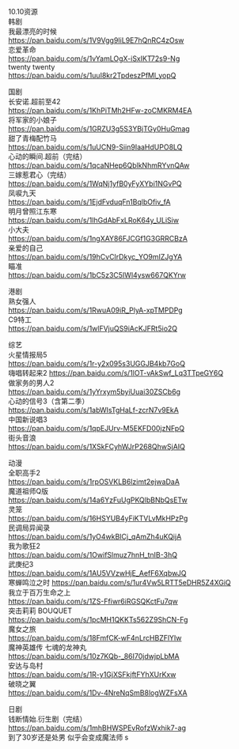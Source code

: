 10.10资源  
韩剧  
我最漂亮的时候  
https://pan.baidu.com/s/1V9Vgg9IiL9E7hQnRC4zOsw  
恋爱革命  
https://pan.baidu.com/s/1vYamLOgX-iSxIKT72s9-Ng  
twenty twenty  
https://pan.baidu.com/s/1uuI8kr2TpdeszPfMl_yopQ  

国剧  
长安诺.超前至42  
https://pan.baidu.com/s/1KhPiTMh2HFw-zoCMKRM4EA   
将军家的小娘子  
https://pan.baidu.com/s/1GRZU3g5S3YBjTGy0HuGmag   
甜了青梅配竹马  
https://pan.baidu.com/s/1uUCN9-Siin9IaaHdUPO8LQ   
心动的瞬间.超前（完结）  
https://pan.baidu.com/s/1qcaNHep6QblkNhmRYvnQAw   
三嫁惹君心（完结）  
https://pan.baidu.com/s/1WqNj1yfB0yFyXYbi1NGvPQ   
凤唳九天  
https://pan.baidu.com/s/1EjdFvduqFn1BqlbOfiv_fA   
明月曾照江东寒  
https://pan.baidu.com/s/1IhGdAbFxLRoK64y_ULiSiw   
小大夫  
https://pan.baidu.com/s/1ngXAY86FJCGf1G3GRRCBzA   
亲爱的自己  
https://pan.baidu.com/s/19hCvCIrDkyc_YO9mIZJgYA  
瞄准  
https://pan.baidu.com/s/1bC5z3C5IWl4ysw667QKYrw   

港剧  
熟女强人  
https://pan.baidu.com/s/1RwuA09iR_PlyA-xpTMPDPg  
C9特工  
https://pan.baidu.com/s/1wlFVjuQS9iAcKJFRt5io2Q  

综艺  
火星情报局5  
https://pan.baidu.com/s/1r-y2x095s3UGGJB4kb7GoQ   
嗨唱转起来2
https://pan.baidu.com/s/1lOT-vAkSwf_Lq3TTpeGY6Q   
做家务的男人2  
https://pan.baidu.com/s/1yYrxym5byiUuai30ZSCb6g   
心动的信号3（含第二季）  
https://pan.baidu.com/s/1abWIsTgHaLf-zcrN7v9EkA   
中国新说唱3  
https://pan.baidu.com/s/1qpEJUrv-M5EKFD00jzNFpQ   
街头音浪  
https://pan.baidu.com/s/1XSkFCyhWJrP268QhwSjAIQ   

动漫  
全职高手2  
https://pan.baidu.com/s/1rpOSVKLB6lzimt2ejwaDaA   
魔道祖师Q版  
https://pan.baidu.com/s/14a6YzFuUgPKQlbBNbQsETw   
灵笼  
https://pan.baidu.com/s/16HSYUB4yFiKTVLvMkHPzPg   
民调局异闻录  
https://pan.baidu.com/s/1yO4wkBICj_qAmZh4uKQijA   
我为歌狂2  
https://pan.baidu.com/s/1OwifSlmuz7hnH_tnIB-3hQ   
武庚纪3  
https://pan.baidu.com/s/1AU5VVzwHjE_AefF6XqbwJQ   
寒蝉鸣泣之时
https://pan.baidu.com/s/1ur4Vw5LRTT5eDHR5Z4XGiQ  
我立于百万生命之上  
https://pan.baidu.com/s/1ZS-Ffiwr6iRGSQKctFu7qw   
突击莉莉  BOUQUET  
https://pan.baidu.com/s/1pcMH1QKKTs562Z9ShCN-Fg   
魔女之旅  
https://pan.baidu.com/s/18FmfCK-wF4nLrcHBZFlYIw   
魔神英雄传 七魂的龙神丸  
https://pan.baidu.com/s/10z7KQb-_86I70jdwjpLbMA   
安达与岛村  
https://pan.baidu.com/s/1R-y1GjXSFkjftFYhXUrKxw   
破晓之翼  
https://pan.baidu.com/s/1Dv-4NreNqSmB8logWZFsXA   

日剧  
钱断情始.衍生剧（完结）  
https://pan.baidu.com/s/1mhBHWSPEvRofzWxhik7-ag  
到了30岁还是处男 似乎会变成魔法师  s